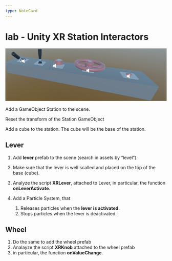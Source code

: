 ```yaml
---
type: NoteCard
---
```


# lab - Unity XR Station Interactors

![{width=281,height=auto}](../attachments/xr-station.png)

Add a GameObject Station to the scene.

Reset the transform of the Station GameObject

Add a cube to the station. The cube will be the base of the station.

## Lever

1.  Add **lever** prefab to the scene (search in assets by “level”).

2.  Make sure that the lever is well scalled and placed on the top of the base (cube).

3.  Analyze the script **XRLever**, attached to Lever, in particular, the function **onLeverActivate**.

4.  Add a Particle System, that

    1.  Releases particles when the **lever is activated**.
    2.  Stops particles when the lever is deactivated.

## Wheel

1.  Do the same to add the wheel prefab
2.  Analayze the script **XRKnob** attached to the wheel prefab
3.  in particular, the function **onValueChange**.
